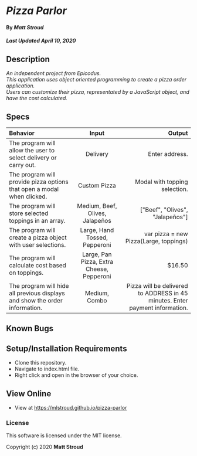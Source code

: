 # _Pizza Parlor_

#### By _**Matt Stroud**_
##### _Last Updated April 10, 2020_

## Description

_An independent project from Epicodus._  
_This application uses object oriented programming to create a pizza order application._  
_Users can customize their pizza, representated by a JavaScript object, and have the cost calculated._  

## Specs

| Behavior                                                                    |                   Input                   |                                                                       Output |
|:----------------------------------------------------------------------------|:-----------------------------------------:|-----------------------------------------------------------------------------:|
| The program will allow the user to select delivery or carry out.            | Delivery                                  | Enter address.                                                               |
| The program will provide pizza options that open a modal when clicked.      | Custom Pizza                              | Modal with topping selection.                                                |
| The program will store selected toppings in an array.                       | Medium, Beef, Olives, Jalapeños           | ["Beef", "Olives", "Jalapeños"]                                              |
| The program will create a pizza object with user selections.                | Large, Hand Tossed, Pepperoni             | var pizza = new Pizza(Large, toppings)                                       |
| The program will calculate cost based on toppings.                          | Large, Pan Pizza, Extra Cheese, Pepperoni | $16.50 | ($12 + $2 + $1) * 1.1                                               |
| The program will hide all previous displays and show the order information. | Medium, Combo                             | Pizza will be delivered to ADDRESS in 45 minutes. Enter payment information. |

## Known Bugs


## Setup/Installation Requirements

* Clone this repository.
* Navigate to index.html file.
* Right click and open in the browser of your choice.

## View Online

* View at https://mlstroud.github.io/pizza-parlor

### License

This software is licensed under the MIT license.

Copyright (c) 2020 **Matt Stroud**